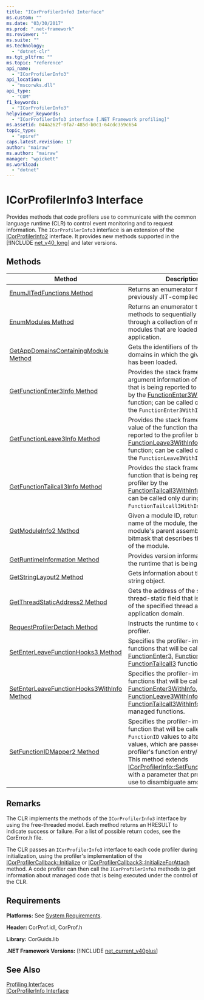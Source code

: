 ```yaml
---
title: "ICorProfilerInfo3 Interface"
ms.custom: ""
ms.date: "03/30/2017"
ms.prod: ".net-framework"
ms.reviewer: ""
ms.suite: ""
ms.technology: 
  - "dotnet-clr"
ms.tgt_pltfrm: ""
ms.topic: "reference"
api_name: 
  - "ICorProfilerInfo3"
api_location: 
  - "mscorwks.dll"
api_type: 
  - "COM"
f1_keywords: 
  - "ICorProfilerInfo3"
helpviewer_keywords: 
  - "ICorProfilerInfo3 interface [.NET Framework profiling]"
ms.assetid: 044a262f-0fa7-485d-b0c1-64cdc359c654
topic_type: 
  - "apiref"
caps.latest.revision: 17
author: "mairaw"
ms.author: "mairaw"
manager: "wpickett"
ms.workload: 
  - "dotnet"
---
```

# ICorProfilerInfo3 Interface
Provides methods that code profilers use to communicate with the common language runtime (CLR) to control event monitoring and to request information. The `ICorProfilerInfo3` interface is an extension of the [ICorProfilerInfo2](../../../../docs/framework/unmanaged-api/profiling/icorprofilerinfo2-interface.md) interface. It provides new methods supported in the [!INCLUDE [net_v40_long](../../../../includes/net-v40-long-md.md)] and later versions.  
  
## Methods  
  
|Method|Description|  
|------------|-----------------|  
|[EnumJITedFunctions Method](../../../../docs/framework/unmanaged-api/profiling/icorprofilerinfo3-enumjitedfunctions-method.md)|Returns an enumerator for all previously JIT-compiled functions.|  
|[EnumModules Method](../../../../docs/framework/unmanaged-api/profiling/icorprofilerinfo3-enummodules-method.md)|Returns an enumerator that provides methods to sequentially iterate through a collection of managed modules that are loaded into the application.|  
|[GetAppDomainsContainingModule Method](../../../../docs/framework/unmanaged-api/profiling/icorprofilerinfo3-getappdomainscontainingmodule-method.md)|Gets the identifiers of the application domains in which the given module has been loaded.|  
|[GetFunctionEnter3Info Method](../../../../docs/framework/unmanaged-api/profiling/icorprofilerinfo3-getfunctionenter3info-method.md)|Provides the stack frame and argument information of the function that is being reported to the profiler by the [FunctionEnter3WithInfo](../../../../docs/framework/unmanaged-api/profiling/functionenter3withinfo-function.md) function; can be called only during the `FunctionEnter3WithInfo` callback.|  
|[GetFunctionLeave3Info Method](../../../../docs/framework/unmanaged-api/profiling/icorprofilerinfo3-getfunctionleave3info-method.md)|Provides the stack frame and return value of the function that is being reported to the profiler by the [FunctionLeave3WithInfo function](../../../../docs/framework/unmanaged-api/profiling/functionleave3withinfo-function.md) function; can be called only during the `FunctionLeave3WithInfo` callback.|  
|[GetFunctionTailcall3Info Method](../../../../docs/framework/unmanaged-api/profiling/icorprofilerinfo3-getfunctiontailcall3info-method.md)|Provides the stack frame of the function that is being reported to the profiler by the [FunctionTailcall3WithInfo](../../../../docs/framework/unmanaged-api/profiling/functiontailcall3withinfo-function.md) function; can be called only during the `FunctionTailcall3WithInfo` callback.|  
|[GetModuleInfo2 Method](../../../../docs/framework/unmanaged-api/profiling/icorprofilerinfo3-getmoduleinfo2-method.md)|Given a module ID, returns the file name of the module, the ID of the module's parent assembly, and a bitmask that describes the properties of the module.|  
|[GetRuntimeInformation Method](../../../../docs/framework/unmanaged-api/profiling/icorprofilerinfo3-getruntimeinformation-method.md)|Provides version information about the runtime that is being profiled.|  
|[GetStringLayout2 Method](../../../../docs/framework/unmanaged-api/profiling/icorprofilerinfo3-getstringlayout2-method.md)|Gets information about the layout of a string object.|  
|[GetThreadStaticAddress2 Method](../../../../docs/framework/unmanaged-api/profiling/icorprofilerinfo3-getthreadstaticaddress2-method.md)|Gets the address of the specified thread-static field that is in the scope of the specified thread and application domain.|  
|[RequestProfilerDetach Method](../../../../docs/framework/unmanaged-api/profiling/icorprofilerinfo3-requestprofilerdetach-method.md)|Instructs the runtime to detach the profiler.|  
|[SetEnterLeaveFunctionHooks3 Method](../../../../docs/framework/unmanaged-api/profiling/icorprofilerinfo3-setenterleavefunctionhooks3-method.md)|Specifies the profiler-implemented functions that will be called on the [FunctionEnter3](../../../../docs/framework/unmanaged-api/profiling/functionenter3-function.md), [FunctionLeave3](../../../../docs/framework/unmanaged-api/profiling/functionleave3-function.md), and [FunctionTailcall3](../../../../docs/framework/unmanaged-api/profiling/functiontailcall3-function.md) functions.|  
|[SetEnterLeaveFunctionHooks3WithInfo Method](../../../../docs/framework/unmanaged-api/profiling/icorprofilerinfo3-setenterleavefunctionhooks3withinfo-method.md)|Specifies the profiler-implemented functions that will be called on the [FunctionEnter3WithInfo](../../../../docs/framework/unmanaged-api/profiling/functionenter3withinfo-function.md), [FunctionLeave3WithInfo](../../../../docs/framework/unmanaged-api/profiling/functionleave3withinfo-function.md), and [FunctionTailcall3WithInfo](../../../../docs/framework/unmanaged-api/profiling/functiontailcall3withinfo-function.md) hooks of managed functions.|  
|[SetFunctionIDMapper2 Method](../../../../docs/framework/unmanaged-api/profiling/icorprofilerinfo3-setfunctionidmapper2-method.md)|Specifies the profiler-implemented function that will be called to map `FunctionID` values to alternative values, which are passed to the profiler's function entry/exit hooks. This method extends [ICorProfilerInfo::SetFunctionIDMapper](../../../../docs/framework/unmanaged-api/profiling/icorprofilerinfo-setfunctionidmapper-method.md) with a parameter that profilers may use to disambiguate among runtimes.|  
  
## Remarks  
 The CLR implements the methods of the `ICorProfilerInfo3` interface by using the free-threaded model. Each method returns an HRESULT to indicate success or failure. For a list of possible return codes, see the CorError.h file.  
  
 The CLR passes an `ICorProfilerInfo3` interface to each code profiler during initialization, using the profiler's implementation of the [ICorProfilerCallback::Initialize](../../../../docs/framework/unmanaged-api/profiling/icorprofilercallback-initialize-method.md) or [ICorProfilerCallback3::InitializeForAttach](../../../../docs/framework/unmanaged-api/profiling/icorprofilercallback3-initializeforattach-method.md) method. A code profiler can then call the `ICorProfilerInfo3` methods to get information about managed code that is being executed under the control of the CLR.  
  
## Requirements  
 **Platforms:** See [System Requirements](../../../../docs/framework/get-started/system-requirements.md).  
  
 **Header:** CorProf.idl, CorProf.h  
  
 **Library:** CorGuids.lib  
  
 **.NET Framework Versions:** [!INCLUDE [net_current_v40plus](../../../../includes/net-current-v40plus-md.md)]  
  
## See Also  
 [Profiling Interfaces](../../../../docs/framework/unmanaged-api/profiling/profiling-interfaces.md)  
 [ICorProfilerInfo Interface](../../../../docs/framework/unmanaged-api/profiling/icorprofilerinfo-interface.md)
